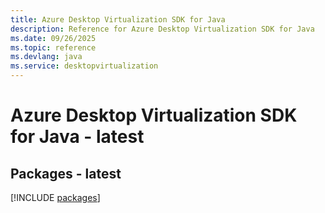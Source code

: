 ```yaml
---
title: Azure Desktop Virtualization SDK for Java
description: Reference for Azure Desktop Virtualization SDK for Java
ms.date: 09/26/2025
ms.topic: reference
ms.devlang: java
ms.service: desktopvirtualization
---
```

# Azure Desktop Virtualization SDK for Java - latest
## Packages - latest
[!INCLUDE [packages](desktop-virtualization-index.md)]